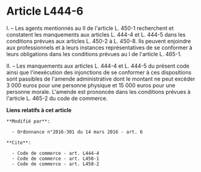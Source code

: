 # Article L444-6

I. – Les agents mentionnés au II de l'article L. 450-1 recherchent et constatent les manquements aux articles L. 444-4 et L.
444-5 dans les conditions prévues aux articles L. 450-2 à L. 450-8. Ils peuvent enjoindre aux professionnels et à leurs
instances représentatives de se conformer à leurs obligations dans les conditions prévues au I de l'article L. 465-1. 

II. – Les manquements aux articles L. 444-4 et L. 444-5 du présent code ainsi que l'inexécution des injonctions de se
conformer à ces dispositions sont passibles de l'amende administrative dont le montant ne peut excéder 3 000 euros pour une
personne physique et 15 000 euros pour une personne morale. L'amende est prononcée dans les conditions prévues à l'article L.
465-2 du code de commerce.

**Liens relatifs à cet article**

	**Modifié par**:

	  - Ordonnance n°2016-301 du 14 mars 2016 - art. 6

	**Cite**:

	  - Code de commerce - art. L444-4
	  - Code de commerce - art. L450-1
	  - Code de commerce - art. L450-2
